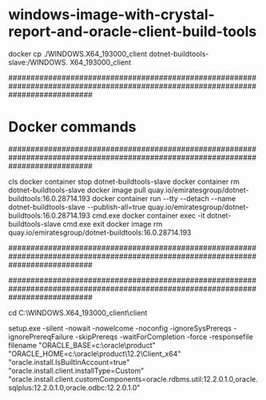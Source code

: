 # windows-image-with-crystal-report-and-oracle-client-build-tools

docker cp ./WINDOWS.X64_193000_client dotnet-buildtools-slave:/WINDOWS.
X64_193000_client

###################################################################################################################################
# Docker commands
###################################################################################################################################

cls
docker container stop dotnet-buildtools-slave
docker container rm dotnet-buildtools-slave
docker image pull quay.io/emiratesgroup/dotnet-buildtools:16.0.28714.193
docker container run --tty --detach --name dotnet-buildtools-slave --publish-all=true quay.io/emiratesgroup/dotnet-buildtools:16.0.28714.193 cmd.exe
docker container exec -it dotnet-buildtools-slave cmd.exe
exit
docker image rm quay.io/emiratesgroup/dotnet-buildtools:16.0.28714.193

###################################################################################################################################

###################################################################################################################################

cd C:\WINDOWS.X64_193000_client\client

setup.exe -silent -nowait -nowelcome -noconfig -ignoreSysPrereqs -ignorePrereqFailure -skipPrereqs -waitForCompletion -force -responsefile filename "ORACLE_BASE=c:\oracle\product" "ORACLE_HOME=c:\oracle\product\12.2\Client_x64" "oracle.install.IsBuiltInAccount=true" "oracle.install.client.installType=Custom" "oracle.install.client.customComponents=oracle.rdbms.util:12.2.0.1.0,oracle.sqlplus:12.2.0.1.0,oracle.odbc:12.2.0.1.0"